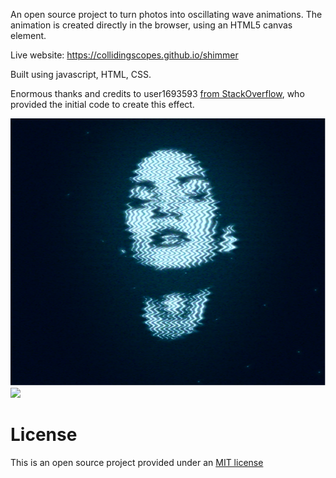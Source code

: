 An open source project to turn photos into oscillating wave animations. The animation is created directly in the browser, using an HTML5 canvas element.

Live website: https://collidingscopes.github.io/shimmer

Built using javascript, HTML, CSS.

Enormous thanks and credits to user1693593 <a href="https://stackoverflow.com/questions/29586754/how-can-i-recreate-this-wavy-image-effect" target="_blank" rel="noopener">from StackOverflow</a>, who provided the initial code to create this effect.

<img src="images/siteOGImage.png">
<img src="images/neonWaves.gif">

License
=======
This is an open source project provided under an <a href="https://opensource.org/license/MIT">MIT license</a>